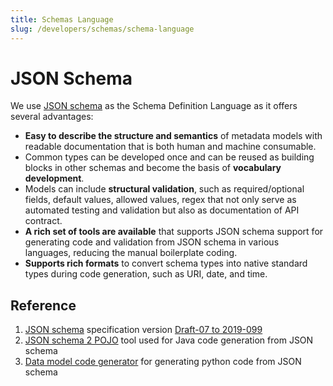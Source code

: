 ```yaml
---
title: Schemas Language
slug: /developers/schemas/schema-language
---
```


# JSON Schema

We use [JSON schema](https://json-schema.org) as the Schema Definition Language as it offers several advantages:

* **Easy to describe the structure and semantics** of metadata models with readable documentation that is both human and machine consumable.
* Common types can be developed once and can be reused as building blocks in other schemas and become the basis of **vocabulary development**.
* Models can include **structural validation**, such as required/optional fields, default values, allowed values, regex that not only serve as automated testing and validation but also as documentation of API contract.
* **A rich set of tools are available** that supports JSON schema support for generating code and validation from JSON schema in various languages, reducing the manual boilerplate coding.
* **Supports rich formats** to convert schema types into native standard types during code generation, such as URI, date, and time.

## Reference

1. [JSON schema](https://json-schema.org) specification version [Draft-07 to 2019-099](https://json-schema.org/draft/2019-09/release-notes.html)
2. [JSON schema 2 POJO](https://www.jsonschema2pojo.org) tool used for Java code generation from JSON schema
3. [Data model code generator](https://github.com/koxudaxi/datamodel-code-generator) for generating python code from JSON schema